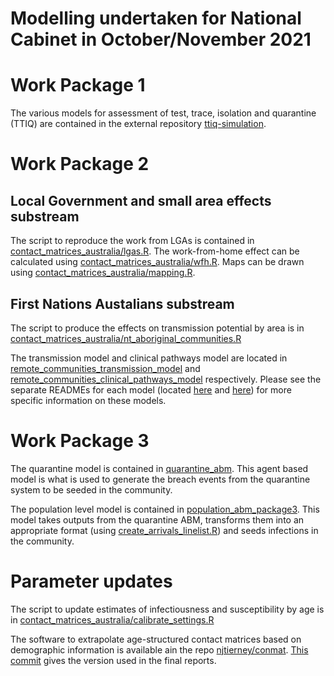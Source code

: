 # Modelling undertaken for National Cabinet in October/November 2021

# Work Package 1
The various models for assessment of test, trace, isolation and quarantine (TTIQ) are contained in the external repository [ttiq-simulation](https://github.com/njtierney/ttiq-simulation/tree/7b9897bc37c3c577d19bdf633249210e67ad742d).

# Work Package 2

## Local Government and small area effects substream
The script to reproduce the work from LGAs is contained in [contact_matrices_australia/lgas.R](https://github.com/goldingn/contact_matrices_australia/blob/237bda4a083721801b91d63a197e86f71b98feb2/lgas.R). The work-from-home effect can be calculated using [contact_matrices_australia/wfh.R](https://github.com/goldingn/contact_matrices_australia/blob/237bda4a083721801b91d63a197e86f71b98feb2/wfh.R). Maps can be drawn using [contact_matrices_australia/mapping.R](https://github.com/goldingn/contact_matrices_australia/blob/237bda4a083721801b91d63a197e86f71b98feb2/mapping.R).

## First Nations Austalians substream
The script to produce the effects on transmission potential by area is in [contact_matrices_australia/nt_aboriginal_communities.R](https://github.com/goldingn/contact_matrices_australia/blob/237bda4a083721801b91d63a197e86f71b98feb2/nt_aboriginal_communities.R)

The transmission model and clinical pathways model are located in [remote_communities_transmission_model](remote_communities_transmission_model) and [remote_communities_clinical_pathways_model](remote_communities_clinical_pathways_model) respectively. Please see the separate READMEs for each model (located [here](remote_communities_transmission_model/README_remote_communities_abm.md) and [here](remote_communities_clinical_pathways_model_model/README_remote_communities_cp.md)) for more specific information on these models.

# Work Package 3
The quarantine model is contained in [quarantine_abm](quarantine_abm). This agent based model is what is used to generate the breach events from the quarantine system to be seeded in the community.

The population level model is contained in [population_abm_package3](population_abm_package3). This model takes outputs from the quarantine ABM, transforms them into an appropriate format (using [create_arrivals_linelist.R](population_abm_package3/create_arrivals_linelist.R)) and seeds infections in the community.

# Parameter updates
The script to update estimates of infectiousness and susceptibility by age is in [contact_matrices_australia/calibrate_settings.R](https://github.com/goldingn/contact_matrices_australia/blob/237bda4a083721801b91d63a197e86f71b98feb2/calibrate_settings.R)

The software to extrapolate age-structured contact matrices based on demographic information is available ain the repo [njtierney/conmat](https://github.com/njtierney/conmat). [This commit](https://github.com/njtierney/conmat/tree/08bfcd22b39f449f330c27e7a59f7009854250de) gives the version used in the final reports.
